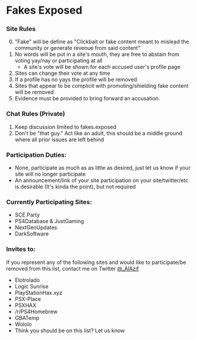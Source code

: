 # Fakes Exposed

### Site Rules
0. "Fake" will be define as "Clickbait or fake content meant to mislead the community or generate revenue from said content"
1. No words will be put in a site's mouth, they are free to abstain from voting yay/nay or participating at all
     - A site's vote will be shown for each accused user's profile page
2. Sites can change their vote at any time
3. If a profile has no yays the profile will be removed
4. Sites that appear to be complicit with promoting/shielding fake content will be removed
5. Evidence must be provided to bring forward an accusation.

### Chat Rules (Private)
1. Keep discussion limited to fakes.exposed
2. Don't be "that guy." Act like an adult, this should be a middle ground where all prior issues are left behind

### Participation Duties:
- None, participate as much as as little as desired, just let us know if your site will no longer participate
- An announcement/link of your site participation on your site/twitter/etc is desirable (It's kinda the point), but not required

### Currently Participating Sites:
- SCE.Party
- PS4Database & JustGaming
- NextGenUpdates
- DarkSoftware

### Invites to: 
If you represent any of the following sites and would like to participate/be removed from this list, contact me on Twitter [@_AlAzif](https://twitter.com/_AlAzif)
- Elotrolado
- Logic Sunrise
- PlayStationHax.xyz
- PSX-Place
- PSXHAX
- /r/PS4Homebrew
- GBATemp
- Wololo
- Think you should be on this list? Let us know
